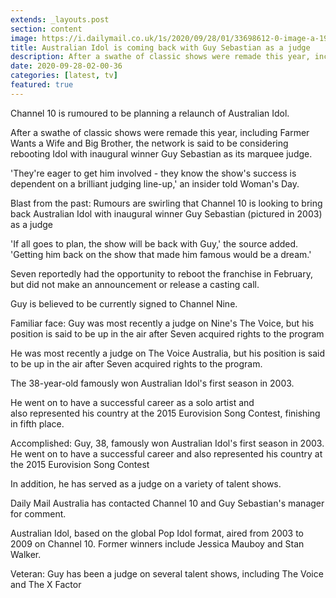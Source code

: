 ```yaml
---
extends: _layouts.post
section: content
image: https://i.dailymail.co.uk/1s/2020/09/28/01/33698612-0-image-a-19_1601252950365.jpg 
title: Australian Idol is coming back with Guy Sebastian as a judge 
description: After a swathe of classic shows were remade this year, including Farmer Wants a Wife and Big Brother, 10 is said to be considering rebooting Idol with inaugural winner Guy Sebastian as a judge 
date: 2020-09-28-02-00-36 
categories: [latest, tv] 
featured: true 
--- 
```

Channel 10 is rumoured to be planning a relaunch of Australian Idol.

After a swathe of classic shows were remade this year, including Farmer Wants a Wife and Big Brother, the network is said to be considering rebooting Idol with inaugural winner Guy Sebastian as its marquee judge.

'They're eager to get him involved - they know the show's success is dependent on a brilliant judging line-up,' an insider told Woman's Day. 

Blast from the past: Rumours are swirling that Channel 10 is looking to bring back Australian Idol with inaugural winner Guy Sebastian (pictured in 2003) as a judge 

'If all goes to plan, the show will be back with Guy,' the source added. 'Getting him back on the show that made him famous would be a dream.'

Seven reportedly had the opportunity to reboot the franchise in February, but did not make an announcement or release a casting call.

Guy is believed to be currently signed to Channel Nine.

Familiar face: Guy was most recently a judge on Nine's The Voice, but his position is said to be up in the air after Seven acquired rights to the program

He was most recently a judge on The Voice Australia, but his position is said to be up in the air after Seven acquired rights to the program.

The 38-year-old famously won Australian Idol's first season in 2003.

He went on to have a successful career as a solo artist and also represented his country at the 2015 Eurovision Song Contest, finishing in fifth place.

Accomplished: Guy, 38, famously won Australian Idol's first season in 2003. He went on to have a successful career and also represented his country at the 2015 Eurovision Song Contest

In addition, he has served as a judge on a variety of talent shows. 

Daily Mail Australia has contacted Channel 10 and Guy Sebastian's manager for comment. 

Australian Idol, based on the global Pop Idol format, aired from 2003 to 2009 on Channel 10. Former winners include Jessica Mauboy and Stan Walker. 

Veteran: Guy has been a judge on several talent shows, including The Voice and The X Factor


